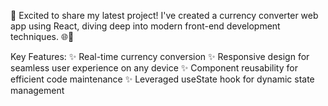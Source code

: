 🚀 Excited to share my latest project! I've created a currency converter web app using React, diving deep into modern front-end development techniques. 🌐💱

Key Features:
✨ Real-time currency conversion
✨ Responsive design for seamless user experience on any device
✨ Component reusability for efficient code maintenance
✨ Leveraged useState hook for dynamic state management
